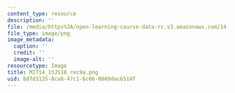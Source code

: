 ```yaml
---
content_type: resource
description: ''
file: /media/https%3A/open-learning-course-data-rc.s3.amazonaws.com/14-15j-networks-spring-2018/8d7d11358ca647c16c660860dac6514f_MIT14_15JS18_rec9a.png
file_type: image/png
image_metadata:
  caption: ''
  credit: ''
  image-alt: ''
resourcetype: Image
title: MIT14_15JS18_rec9a.png
uid: 8d7d1135-8ca6-47c1-6c66-0860dac6514f
---
```

